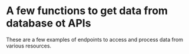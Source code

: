 
<!DOCTYPE html>
<html>
<body>

<h1>A few functions to get data from database ot APIs </h1>
<p>These are a few examples of endpoints to access and process data from various resources.</p>

</body>
</html>




